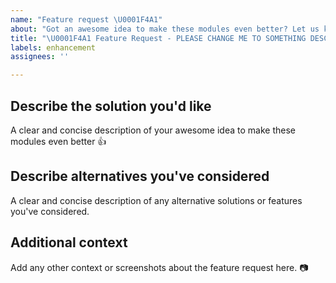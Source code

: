 ```yaml
---
name: "Feature request \U0001F4A1"
about: "Got an awesome idea to make these modules even better? Let us know \U0001F44D"
title: "\U0001F4A1 Feature Request - PLEASE CHANGE ME TO SOMETHING DESCRIPTIVE"
labels: enhancement
assignees: ''

---
```


## Describe the solution you'd like

A clear and concise description of your awesome idea to make these modules even better 👍

## Describe alternatives you've considered

A clear and concise description of any alternative solutions or features you've considered.

## Additional context

Add any other context or screenshots about the feature request here. 📷

